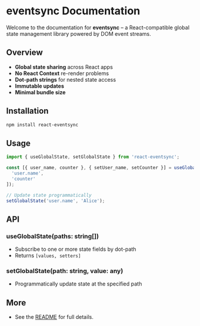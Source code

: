 # eventsync Documentation

Welcome to the documentation for **eventsync** – a React-compatible global state management library powered by DOM event streams.

## Overview

- **Global state sharing** across React apps
- **No React Context** re-render problems
- **Dot-path strings** for nested state access
- **Immutable updates**
- **Minimal bundle size**

## Installation

```bash
npm install react-eventsync
```

## Usage

```js
import { useGlobalState, setGlobalState } from 'react-eventsync';

const [{ user_name, counter }, { setUser_name, setCounter }] = useGlobalState([
  'user.name',
  'counter'
]);

// Update state programmatically
setGlobalState('user.name', 'Alice');
```

## API

### useGlobalState(paths: string[])
- Subscribe to one or more state fields by dot-path
- Returns `[values, setters]`

### setGlobalState(path: string, value: any)
- Programmatically update state at the specified path

## More
- See the [README](../README.md) for full details.

